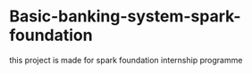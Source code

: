 # Basic-banking-system-spark-foundation
this project is made for spark foundation internship programme
